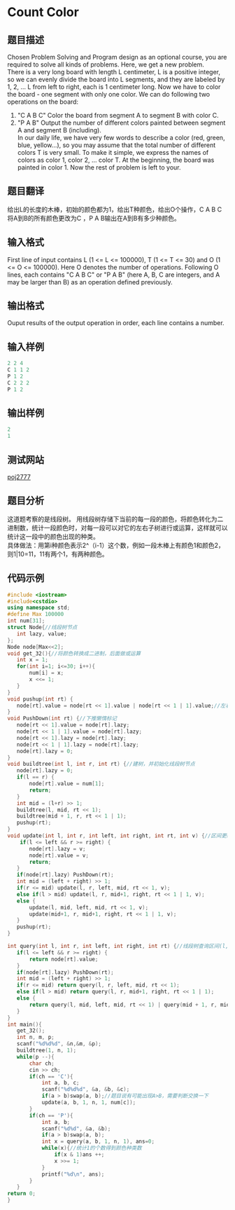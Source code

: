 ﻿ # Count Color    
 ## 题目描述    
Chosen Problem Solving and Program design as an optional course, you are required to solve all kinds of problems. Here, we get a new problem.  
There is a very long board with length L centimeter, L is a positive integer, so we can evenly divide the board into L segments, and they are labeled by 1, 2, ... L from left to right, each is 1 centimeter long. Now we have to color the board - one segment with only one color. We can do following two operations on the board:   
1. "C A B C" Color the board from segment A to segment B with color C.  
2. "P A B" Output the number of different colors painted between segment A and segment B (including).   
In our daily life, we have very few words to describe a color (red, green, blue, yellow…), so you may assume that the total number of different colors T is very small. To make it simple, we express the names of colors as color 1, color 2, ... color T. At the beginning, the board was painted in color 1. Now the rest of problem is left to your.  
 ## 题目翻译    
给出L的长度的木棒，初始的颜色都为1，给出T种颜色，给出O个操作，C A B C将A到B的所有颜色更改为C ，P A B输出在A到B有多少种颜色。  
## 输入格式  
First line of input contains L (1 <= L <= 100000), T (1 <= T <= 30) and O (1 <= O <= 100000). Here O denotes the number of operations. Following O lines, each contains "C A B C" or "P A B" (here A, B, C are integers, and A may be larger than B) as an operation defined previously.      
 ## 输出格式  
Ouput results of the output operation in order, each line contains a number.   
 ## 输入样例  
 ```c++	 
2 2 4  
C 1 1 2  
P 1 2  
C 2 2 2  
P 1 2    
 ```    
 ## 输出样例  
 ```c++		
2  
1   
 ```   
 ## 测试网站  	
  [poj2777](https://vjudge.net/problem/POJ-2777)  	 
 ## 题目分析  	
这道题考察的是线段树。
用线段树存储下当前的每一段的颜色，将颜色转化为二进制数，统计一段颜色时，对每一段可以对它的左右子树进行或运算，这样就可以统计这一段中的颜色出现的种类。    
具体做法：用第i种颜色表示2^（i-1）这个数，例如一段木棒上有颜色1和颜色2，则1|10=11，11有两个1，有两种颜色。  
 ## 代码示例  
 ```c++	
#include <iostream>
#include<cstdio>
using namespace std;
#define Max 100000
int num[31];
struct Node{//线段树节点
    int lazy, value;
};
Node node[Max<<2];
void get_32(){//将颜色转换成二进制，后面做或运算
    int x = 1;
    for(int i=1; i<=30; i++){
        num[i] = x;
        x <<= 1;
    }
}
void pushup(int rt) {
    node[rt].value = node[rt << 1].value | node[rt << 1 | 1].value;//左右子节点或运算，统计颜色种类
}
void PushDown(int rt) {//下推懒惰标记
    node[rt << 1].value = node[rt].lazy;
    node[rt << 1 | 1].value = node[rt].lazy;
    node[rt << 1].lazy = node[rt].lazy;
    node[rt << 1 | 1].lazy = node[rt].lazy;
    node[rt].lazy = 0;
}
void buildtree(int l, int r, int rt) {//建树，并初始化线段树节点
    node[rt].lazy = 0;
	if(l == r) {
        node[rt].value = num[1];
        return;
    }
    int mid = (l+r) >> 1;
    buildtree(l, mid, rt << 1);
    buildtree(mid + 1, r, rt << 1 | 1);
    pushup(rt);
}
void update(int l, int r, int left, int right, int rt, int v) {//区间更新(l, r)的颜色
     if(l <= left && r >= right) {
        node[rt].lazy = v;
        node[rt].value = v;
        return;
    }
    if(node[rt].lazy) PushDown(rt);
    int mid = (left + right) >> 1;
    if(r <= mid) update(l, r, left, mid, rt << 1, v);
    else if(l > mid) update(l, r, mid+1, right, rt << 1 | 1, v);
    else {
        update(l, mid, left, mid, rt << 1, v);
        update(mid+1, r, mid+1, right, rt << 1 | 1, v);
    }
    pushup(rt);
}

int query(int l, int r, int left, int right, int rt) {//线段树查询区间(l, r)的颜色种类数
    if(l <= left && r >= right) {
        return node[rt].value;
    }
    if(node[rt].lazy) PushDown(rt);
    int mid = (left + right) >> 1;
    if(r <= mid) return query(l, r, left, mid, rt << 1);
    else if(l > mid) return query(l, r, mid+1, right, rt << 1 | 1);
    else {
        return query(l, mid, left, mid, rt << 1) | query(mid + 1, r, mid+1, right, rt << 1 | 1);
    }
}
int main(){
    get_32();
    int n, m, p;
    scanf("%d%d%d", &n,&m, &p);
    buildtree(1, n, 1);
    while(p --){
        char ch;
        cin >> ch;
        if(ch == 'C'){
            int a, b, c;
            scanf("%d%d%d", &a, &b, &c);
            if(a > b)swap(a, b);//题目说有可能出现A>B，需要判断交换一下
            update(a, b, 1, n, 1, num[c]);
        }
        if(ch == 'P'){
            int a, b;
            scanf("%d%d", &a, &b);
            if(a > b)swap(a, b);
            int x = query(a, b, 1, n, 1), ans=0;
            while(x){//统计1的个数得到颜色种类数
                if(x & 1)ans ++;
                x >>= 1;
            }
            printf("%d\n", ans);
        }
    }
return 0;
}
```